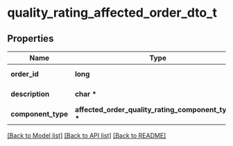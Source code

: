 # quality_rating_affected_order_dto_t

## Properties
Name | Type | Description | Notes
------------ | ------------- | ------------- | -------------
**order_id** | **long** | Идентификатор заказа. | 
**description** | **char \*** | Описание проблемы. | 
**component_type** | **affected_order_quality_rating_component_type_t \*** |  | 

[[Back to Model list]](../README.md#documentation-for-models) [[Back to API list]](../README.md#documentation-for-api-endpoints) [[Back to README]](../README.md)


